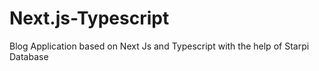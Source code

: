 # Next.js-Typescript
Blog Application based on Next Js and Typescript with the help of Starpi Database 

